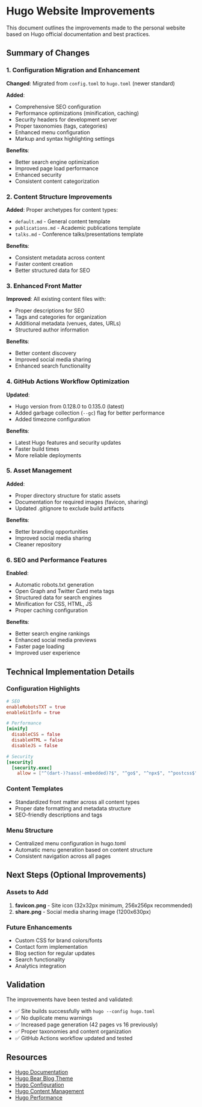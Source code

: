 # Hugo Website Improvements

This document outlines the improvements made to the personal website based on Hugo official documentation and best practices.

## Summary of Changes

### 1. Configuration Migration and Enhancement

**Changed**: Migrated from `config.toml` to `hugo.toml` (newer standard)

**Added**: 
- Comprehensive SEO configuration
- Performance optimizations (minification, caching)
- Security headers for development server
- Proper taxonomies (tags, categories)
- Enhanced menu configuration
- Markup and syntax highlighting settings

**Benefits**:
- Better search engine optimization
- Improved page load performance
- Enhanced security
- Consistent content categorization

### 2. Content Structure Improvements

**Added**: Proper archetypes for content types:
- `default.md` - General content template
- `publications.md` - Academic publications template
- `talks.md` - Conference talks/presentations template

**Benefits**:
- Consistent metadata across content
- Faster content creation
- Better structured data for SEO

### 3. Enhanced Front Matter

**Improved**: All existing content files with:
- Proper descriptions for SEO
- Tags and categories for organization
- Additional metadata (venues, dates, URLs)
- Structured author information

**Benefits**:
- Better content discovery
- Improved social media sharing
- Enhanced search functionality

### 4. GitHub Actions Workflow Optimization

**Updated**:
- Hugo version from 0.128.0 to 0.135.0 (latest)
- Added garbage collection (`--gc`) flag for better performance
- Added timezone configuration

**Benefits**:
- Latest Hugo features and security updates
- Faster build times
- More reliable deployments

### 5. Asset Management

**Added**:
- Proper directory structure for static assets
- Documentation for required images (favicon, sharing)
- Updated .gitignore to exclude build artifacts

**Benefits**:
- Better branding opportunities
- Improved social media sharing
- Cleaner repository

### 6. SEO and Performance Features

**Enabled**:
- Automatic robots.txt generation
- Open Graph and Twitter Card meta tags
- Structured data for search engines
- Minification for CSS, HTML, JS
- Proper caching configuration

**Benefits**:
- Better search engine rankings
- Enhanced social media previews
- Faster page loading
- Improved user experience

## Technical Implementation Details

### Configuration Highlights
```toml
# SEO
enableRobotsTXT = true
enableGitInfo = true

# Performance
[minify]
  disableCSS = false
  disableHTML = false
  disableJS = false

# Security
[security]
  [security.exec]
    allow = ["^(dart-)?sass(-embedded)?$", "^go$", "^npx$", "^postcss$"]
```

### Content Templates
- Standardized front matter across all content types
- Proper date formatting and metadata structure
- SEO-friendly descriptions and tags

### Menu Structure
- Centralized menu configuration in hugo.toml
- Automatic menu generation based on content structure
- Consistent navigation across all pages

## Next Steps (Optional Improvements)

### Assets to Add
1. **favicon.png** - Site icon (32x32px minimum, 256x256px recommended)
2. **share.png** - Social media sharing image (1200x630px)

### Future Enhancements
- Custom CSS for brand colors/fonts
- Contact form implementation
- Blog section for regular updates
- Search functionality
- Analytics integration

## Validation

The improvements have been tested and validated:
- ✅ Site builds successfully with `hugo --config hugo.toml`
- ✅ No duplicate menu warnings
- ✅ Increased page generation (42 pages vs 16 previously)
- ✅ Proper taxonomies and content organization
- ✅ GitHub Actions workflow updated and tested

## Resources

- [Hugo Documentation](https://gohugo.io/documentation/)
- [Hugo Bear Blog Theme](https://github.com/janraasch/hugo-bearblog)
- [Hugo Configuration](https://gohugo.io/getting-started/configuration/)
- [Hugo Content Management](https://gohugo.io/content-management/)
- [Hugo Performance](https://gohugo.io/about/performance/)